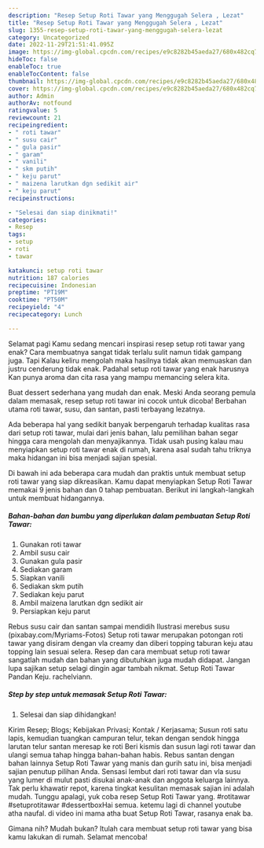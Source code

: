 ```yaml
---
description: "Resep Setup Roti Tawar yang Menggugah Selera , Lezat"
title: "Resep Setup Roti Tawar yang Menggugah Selera , Lezat"
slug: 1355-resep-setup-roti-tawar-yang-menggugah-selera-lezat
category: Uncategorized
date: 2022-11-29T21:51:41.095Z
image: https://img-global.cpcdn.com/recipes/e9c8282b45aeda27/680x482cq70/setup-roti-tawar-foto-resep-utama.jpg
hideToc: false
enableToc: true
enableTocContent: false
thumbnail: https://img-global.cpcdn.com/recipes/e9c8282b45aeda27/680x482cq70/setup-roti-tawar-foto-resep-utama.jpg
cover: https://img-global.cpcdn.com/recipes/e9c8282b45aeda27/680x482cq70/setup-roti-tawar-foto-resep-utama.jpg
author: Admin
authorAv: notfound
ratingvalue: 5
reviewcount: 21
recipeingredient:
- " roti tawar"
- " susu cair"
- " gula pasir"
- " garam"
- " vanili"
- " skm putih"
- " keju parut"
- " maizena larutkan dgn sedikit air"
- " keju parut"
recipeinstructions:

- "Selesai dan siap dinikmati!"
categories:
- Resep
tags:
- setup
- roti
- tawar

katakunci: setup roti tawar 
nutrition: 187 calories
recipecuisine: Indonesian
preptime: "PT19M"
cooktime: "PT50M"
recipeyield: "4"
recipecategory: Lunch

---
```



Selamat pagi Kamu sedang mencari inspirasi resep setup roti tawar yang enak? Cara membuatnya sangat tidak terlalu sulit namun tidak gampang juga. Tapi Kalau keliru mengolah maka hasilnya tidak akan memuaskan dan justru cenderung tidak enak. Padahal setup roti tawar yang enak harusnya Kan punya aroma dan cita rasa yang mampu memancing selera kita.


Buat dessert sederhana yang mudah dan enak. Meski Anda seorang pemula dalam memasak, resep setup roti tawar ini cocok untuk dicoba! Berbahan utama roti tawar, susu, dan santan, pasti terbayang lezatnya.

Ada beberapa hal yang sedikit banyak berpengaruh terhadap kualitas rasa dari setup roti tawar, mulai dari jenis bahan, lalu pemilihan bahan segar hingga cara mengolah dan menyajikannya. Tidak usah pusing kalau mau menyiapkan setup roti tawar enak di rumah, karena asal sudah tahu triknya maka hidangan ini bisa menjadi sajian spesial.


Di bawah ini ada beberapa cara mudah dan praktis untuk membuat setup roti tawar yang siap dikreasikan. Kamu dapat menyiapkan Setup Roti Tawar memakai 9 jenis bahan dan 0 tahap pembuatan. Berikut ini langkah-langkah untuk membuat hidangannya.

<!--inarticleads1-->

##### Bahan-bahan dan bumbu yang diperlukan dalam pembuatan Setup Roti Tawar:

1. Gunakan  roti tawar
1. Ambil  susu cair
1. Gunakan  gula pasir
1. Sediakan  garam
1. Siapkan  vanili
1. Sediakan  skm putih
1. Sediakan  keju parut
1. Ambil  maizena larutkan dgn sedikit air
1. Persiapkan  keju parut


Rebus susu cair dan santan sampai mendidih Ilustrasi merebus susu (pixabay.com/Myriams-Fotos) Setup roti tawar merupakan potongan roti tawar yang disiram dengan vla creamy dan diberi topping taburan keju atau topping lain sesuai selera. Resep dan cara membuat setup roti tawar sangatlah mudah dan bahan yang dibutuhkan juga mudah didapat. Jangan lupa sajikan setup selagi dingin agar tambah nikmat. Setup Roti Tawar Pandan Keju. rachelviann. 

<!--inarticleads2-->

##### Step by step untuk memasak Setup Roti Tawar:


1. Selesai dan siap dihidangkan!

Kirim Resep; Blogs; Kebijakan Privasi; Kontak / Kerjasama; Susun roti satu lapis, kemudian tuangkan campuran telur, tekan dengan sendok hingga larutan telur santan meresap ke roti Beri kismis dan susun lagi roti tawar dan ulangi semua tahap hingga bahan-bahan habis. Rebus santan dengan bahan lainnya Setup Roti Tawar yang manis dan gurih satu ini, bisa menjadi sajian penutup pilihan Anda. Sensasi lembut dari roti tawar dan vla susu yang lumer di mulut pasti disukai anak-anak dan anggota keluarga lainnya. Tak perlu khawatir repot, karena tingkat kesulitan memasak sajian ini adalah mudah. Tunggu apalagi, yuk coba resep Setup Roti Tawar yang. #rotitawar #setuprotitawar #dessertboxHai semua. ketemu lagi di channel youtube atha naufal. di video ini mama atha buat Setup Roti Tawar, rasanya enak ba. 

Gimana nih? Mudah bukan? Itulah cara membuat setup roti tawar yang bisa kamu lakukan di rumah. Selamat mencoba!
